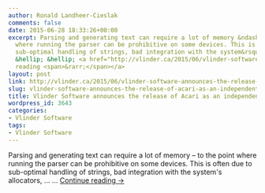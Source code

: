 ```yaml
---
author: Ronald Landheer-Cieslak
comments: false
date: 2015-06-28 18:33:26+00:00
excerpt: Parsing and generating text can require a lot of memory &ndash; to the point
  where running the parser can be prohibitive on some devices. This is often due to
  sub-optimal handling of strings, bad integration with the system&rsquo;s allocators,
  &hellip; &hellip; <a href="http://vlinder.ca/2015/06/vlinder-software-announces-the-release-of-acari-as-an-independent-library/">Continue
  reading <span>&rarr;</span></a>
layout: post
link: http://vlinder.ca/2015/06/vlinder-software-announces-the-release-of-acari-as-an-independent-library/
slug: vlinder-software-announces-the-release-of-acari-as-an-independent-library
title: Vlinder Software announces the release of Acari as an independent library
wordpress_id: 3643
categories:
- Vlinder Software
tags:
- Vlinder Software
---
```


Parsing and generating text can require a lot of memory – to the point where running the parser can be prohibitive on some devices. This is often due to sub-optimal handling of strings, bad integration with the system's allocators, … … [Continue reading ->](http://vlinder.ca/2015/06/vlinder-software-announces-the-release-of-acari-as-an-independent-library/)
